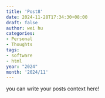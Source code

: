 ```yaml
---
title: 'Post8'
date: 2024-11-28T17:34:30+08:00
draft: false
author: wei hu
categories:
- Personal
- Thoughts
tags:
- software
- html
year: "2024"
month: '2024/11'
---
```


you can write your posts context here!
<!--more-->
